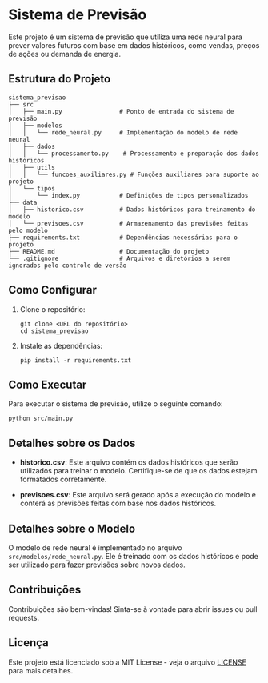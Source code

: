 # Sistema de Previsão

Este projeto é um sistema de previsão que utiliza uma rede neural para prever valores futuros com base em dados históricos, como vendas, preços de ações ou demanda de energia.

## Estrutura do Projeto

```
sistema_previsao
├── src
│   ├── main.py                # Ponto de entrada do sistema de previsão
│   ├── modelos
│   │   └── rede_neural.py     # Implementação do modelo de rede neural
│   ├── dados
│   │   └── processamento.py    # Processamento e preparação dos dados históricos
│   ├── utils
│   │   └── funcoes_auxiliares.py # Funções auxiliares para suporte ao projeto
│   └── tipos
│       └── index.py           # Definições de tipos personalizados
├── data
│   ├── historico.csv          # Dados históricos para treinamento do modelo
│   └── previsoes.csv          # Armazenamento das previsões feitas pelo modelo
├── requirements.txt           # Dependências necessárias para o projeto
├── README.md                  # Documentação do projeto
└── .gitignore                 # Arquivos e diretórios a serem ignorados pelo controle de versão
```

## Como Configurar

1. Clone o repositório:
   ```
   git clone <URL do repositório>
   cd sistema_previsao
   ```

2. Instale as dependências:
   ```
   pip install -r requirements.txt
   ```

## Como Executar

Para executar o sistema de previsão, utilize o seguinte comando:
```
python src/main.py
```

## Detalhes sobre os Dados

- **historico.csv**: Este arquivo contém os dados históricos que serão utilizados para treinar o modelo. Certifique-se de que os dados estejam formatados corretamente.
  
- **previsoes.csv**: Este arquivo será gerado após a execução do modelo e conterá as previsões feitas com base nos dados históricos.

## Detalhes sobre o Modelo

O modelo de rede neural é implementado no arquivo `src/modelos/rede_neural.py`. Ele é treinado com os dados históricos e pode ser utilizado para fazer previsões sobre novos dados.

## Contribuições

Contribuições são bem-vindas! Sinta-se à vontade para abrir issues ou pull requests.

## Licença

Este projeto está licenciado sob a MIT License - veja o arquivo [LICENSE](LICENSE) para mais detalhes.
